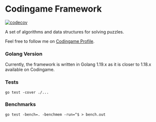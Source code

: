 # Codingame Framework

[![codecov](https://codecov.io/gh/mrsombre/codingame-framework/graph/badge.svg?token=I8RYIUSN6Q)](https://codecov.io/gh/mrsombre/codingame-framework)

A set of algorithms and data structures for solving puzzles.

Feel free to follow me on [Codingame Profile](https://www.codingame.com/profile/9dd9f9f38412d78eaf21718bf6e87ca0626964).

### Golang Version

Currently, the framework is written in Golang 1.19.x as it is closer to 1.18.x available on Codingame.

### Tests

```shell
go test -cover ./...
```

### Benchmarks

```shell
go test -bench=. -benchmem -run=^$ > bench.out
```
